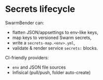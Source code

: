 # Secrets lifecycle

SwarmBender can:
- flatten JSON/appsettings to env-like keys,
- map keys to versioned Swarm secrets,
- write a `secrets-map.<env>.yml`,
- validate & render service `secrets:` blocks.

CI-friendly providers:
- `env` and JSON file sources
- Infisical (pull/push, folder auto-create)
